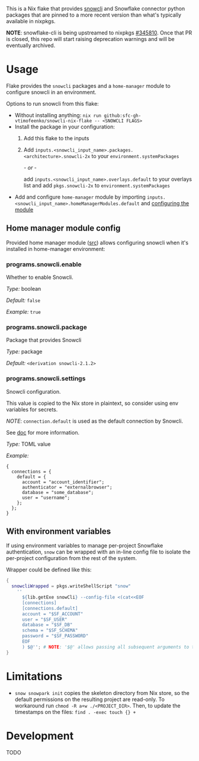This is a Nix flake that provides [snowcli](https://github.com/snowflakedb/snowflake-cli) and Snowflake connector python packages that are pinned to a more recent version than what's typically available in nixpkgs.

**NOTE**: snowflake-cli is being upstreamed to nixpkgs
[#345810](https://github.com/NixOS/nixpkgs/pull/345810). Once that PR is closed,
this repo will start raising deprecation warnings and will be eventually archived.

# Usage

Flake provides the `snowcli` packages and a `home-manager` module to configure snowcli in an environment.

Options to run snowcli from this flake:

* Without installing anything: `nix run github:sfc-gh-vtimofeenko/snowcli-nix-flake -- <SNOWCLI FLAGS>`
* Install the package in your configuration:
    1. Add this flake to the inputs
    2. Add `inputs.<snowcli_input_name>.packages.<architecture>.snowcli-2x` to your `environment.systemPackages`

       *- or -*

       add `inputs.<snowcli_input_name>.overlays.default` to your overlays list and add `pkgs.snowcli-2x` to `environment.systemPackages`
* Add and configure `home-manager` module by importing `inputs.<snowcli_input_name>.homeManagerModules.default` and [configuring the module](#home-manager-module-config)

## Home manager module config

Provided home manager module ([src](./modules/homeManager/default.nix)) allows configuring snowcli when it's installed in home-manager environment:

<!-- `> nix run .#renderHMDoc | sed 's;^##;###;'` -->
<!-- BEGIN mdsh -->
### programs\.snowcli\.enable

Whether to enable Snowcli\.



*Type:*
boolean



*Default:*
` false `



*Example:*
` true `



### programs\.snowcli\.package



Package that provides Snowcli



*Type:*
package



*Default:*
` <derivation snowcli-2.1.2> `



### programs\.snowcli\.settings



Snowcli configuration\.

This value is copied to the Nix store in plaintext, so consider using env variables for secrets\.

*NOTE*: ` connection.default ` is used as the default connection by Snowcli\.

See [doc](https://github\.com/snowflakedb/snowcli) for more information\.



*Type:*
TOML value



*Example:*

```
{
  connections = {
    default = {
      account = "account_identifier";
      authenticator = "externalbrowser";
      database = "some_database";
      user = "username";
    };
  };
}
```


<!-- END mdsh -->

## With environment variables

If using environment variables to manage per-project Snowflake authentication, `snow` can be wrapped with an in-line config file to isolate the per-project configuration from the rest of the system.

Wrapper could be defined like this:

```nix
{
  snowcliWrapped = pkgs.writeShellScript "snow"
    ''
      ${lib.getExe snowCli} --config-file <(cat<<EOF
      [connections]
      [connections.default]
      account = "$SF_ACCOUNT"
      user = "$SF_USER"
      database = "$SF_DB"
      schema = "$SF_SCHEMA"
      password = "$SF_PASSWORD"
      EOF
      ) $@''; # NOTE: '$@' allows passing all subsequent arguments to the wrapped snowcli
}
```

# Limitations

- `snow snowpark init` copies the skeleton directory from Nix store, so the default permissions on the resulting project are read-only. To workaround run `chmod -R a+w ./<PROJECT_DIR>`. Then, to update the timestamps on the files: `find . -exec touch {} +`

# Development

TODO


